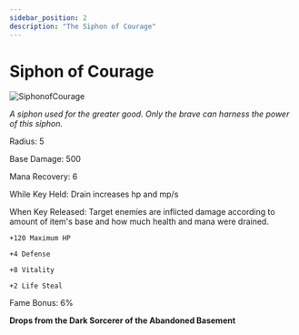 ```yaml
---
sidebar_position: 2
description: "The Siphon of Courage"
---
```


# Siphon of Courage

![SiphonofCourage](https://vwiki.valorserver.com/api/item/picture/siphon%20of%20courage)

<i>A siphon used for the greater good. Only the brave can harness the power of this siphon.</i>

Radius: 5

Base Damage: 500

Mana Recovery: 6

While Key Held: Drain increases hp and mp/s

When Key Released: Target enemies are inflicted damage according to amount of item's base and how much health and mana were drained.

    +120 Maximum HP
    
    +4 Defense
    
    +8 Vitality
    
    +2 Life Steal

Fame Bonus: 6%

**Drops from the Dark Sorcerer of the Abandoned Basement**
